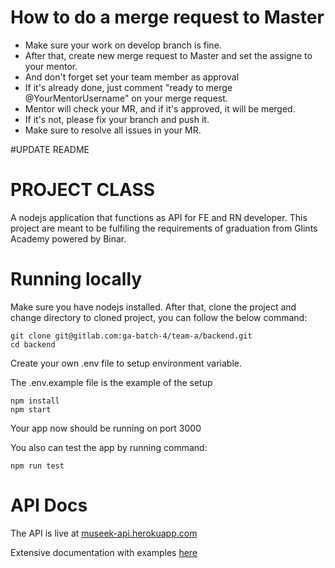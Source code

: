 # How to do a merge request to Master
* Make sure your work on develop branch is fine.
* After that, create new merge request to Master and set the assigne to your mentor.
* And don't forget set your team member as approval
* If it's already done, just comment "ready to merge @YourMentorUsername" on your merge request.
* Mentor will check your MR, and if it's approved, it will be merged.
* If it's not, please fix your branch and push it.
* Make sure to resolve all issues in your MR.


#UPDATE README

# PROJECT CLASS
A nodejs application that functions as API for FE and RN developer. This project are meant to be fulfiling the requirements of graduation from Glints Academy powered by Binar.

# Running locally

Make sure you have nodejs installed. After that, clone the project and change directory to cloned project, you can follow the below command:

```
git clone git@gitlab.com:ga-batch-4/team-a/backend.git
cd backend
```


Create your own .env file to setup environment variable. 

The .env.example file is the example of the setup

```
npm install
npm start
```

Your app now should be running on port 3000

You also can test the app by running command: 

`npm run test`

# API Docs
The API is live at [museek-api.herokuapp.com](https://museek-api.herokuapp.com/)

Extensive documentation with examples [here](https://documenter.getpostman.com/view/8858534/SVtN3X9i?version=latest)


